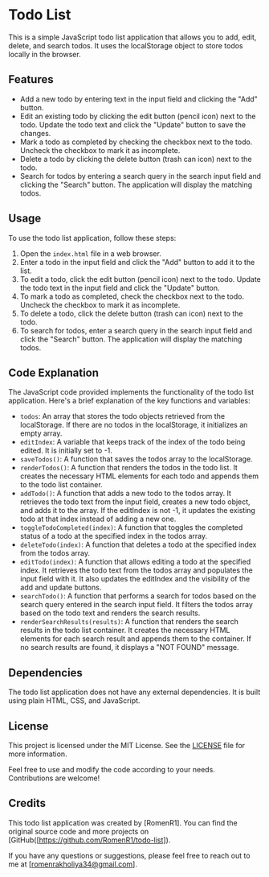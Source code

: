 # Todo List

This is a simple JavaScript todo list application that allows you to add, edit, delete, and search todos. It uses the localStorage object to store todos locally in the browser.

## Features

- Add a new todo by entering text in the input field and clicking the "Add" button.
- Edit an existing todo by clicking the edit button (pencil icon) next to the todo. Update the todo text and click the "Update" button to save the changes.
- Mark a todo as completed by checking the checkbox next to the todo. Uncheck the checkbox to mark it as incomplete.
- Delete a todo by clicking the delete button (trash can icon) next to the todo.
- Search for todos by entering a search query in the search input field and clicking the "Search" button. The application will display the matching todos.

## Usage

To use the todo list application, follow these steps:

1. Open the `index.html` file in a web browser.
2. Enter a todo in the input field and click the "Add" button to add it to the list.
3. To edit a todo, click the edit button (pencil icon) next to the todo. Update the todo text in the input field and click the "Update" button.
4. To mark a todo as completed, check the checkbox next to the todo. Uncheck the checkbox to mark it as incomplete.
5. To delete a todo, click the delete button (trash can icon) next to the todo.
6. To search for todos, enter a search query in the search input field and click the "Search" button. The application will display the matching todos.

## Code Explanation

The JavaScript code provided implements the functionality of the todo list application. Here's a brief explanation of the key functions and variables:

- `todos`: An array that stores the todo objects retrieved from the localStorage. If there are no todos in the localStorage, it initializes an empty array.
- `editIndex`: A variable that keeps track of the index of the todo being edited. It is initially set to -1.
- `saveTodos()`: A function that saves the todos array to the localStorage.
- `renderTodos()`: A function that renders the todos in the todo list. It creates the necessary HTML elements for each todo and appends them to the todo list container.
- `addTodo()`: A function that adds a new todo to the todos array. It retrieves the todo text from the input field, creates a new todo object, and adds it to the array. If the editIndex is not -1, it updates the existing todo at that index instead of adding a new one.
- `toggleTodoCompleted(index)`: A function that toggles the completed status of a todo at the specified index in the todos array.
- `deleteTodo(index)`: A function that deletes a todo at the specified index from the todos array.
- `editTodo(index)`: A function that allows editing a todo at the specified index. It retrieves the todo text from the todos array and populates the input field with it. It also updates the editIndex and the visibility of the add and update buttons.
- `searchTodo()`: A function that performs a search for todos based on the search query entered in the search input field. It filters the todos array based on the todo text and renders the search results.
- `renderSearchResults(results)`: A function that renders the search results in the todo list container. It creates the necessary HTML elements for each search result and appends them to the container. If no search results are found, it displays a "NOT FOUND" message.

## Dependencies

The todo list application does not have any external dependencies. It is built using plain HTML, CSS, and JavaScript.

## License

This project is licensed under the MIT License. See the [LICENSE](LICENSE) file for more information.

Feel free to use and modify the code according to your needs. Contributions are welcome!

## Credits

This todo list application was created by [RomenR1]. You can find the original source code and more projects on [GitHub([https://github.com/RomenR1/todo-list]).

If you have any questions or suggestions, please feel free to reach out to me at [romenrakholiya34@gmail.com].
